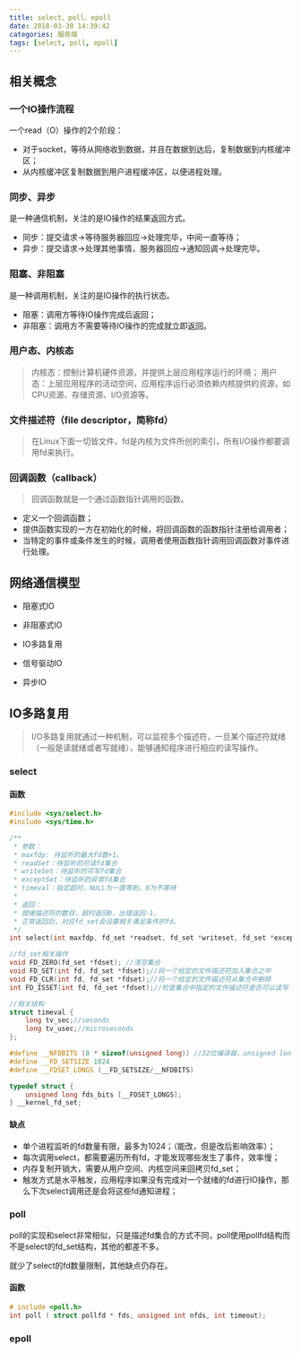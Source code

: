 ```yaml
---
title: select、poll、epoll
date: 2018-03-30 14:39:42
categories: 服务端
tags: [select, poll, epoll]
---
```


## 相关概念

### 一个IO操作流程

一个read（O）操作的2个阶段：

+ 对于socket，等待从网络收到数据，并且在数据到达后，复制数据到内核缓冲区；
+ 从内核缓冲区复制数据到用户进程缓冲区，以便进程处理。

### 同步、异步

是一种通信机制，关注的是IO操作的结果返回方式。

+ 同步：提交请求->等待服务器回应->处理完毕，中间一直等待；
+ 异步：提交请求->处理其他事情，服务器回应->通知回调->处理完毕。

### 阻塞、非阻塞

是一种调用机制，关注的是IO操作的执行状态。

+ 阻塞：调用方等待IO操作完成后返回；
+ 非阻塞：调用方不需要等待IO操作的完成就立即返回。

### 用户态、内核态

> 内核态：控制计算机硬件资源，并提供上层应用程序运行的环境；
> 用户态：上层应用程序的活动空间，应用程序运行必须依赖内核提供的资源，如CPU资源、存储资源、I/O资源等。

### 文件描述符（file descriptor，简称fd）

> 在Linux下面一切皆文件，fd是内核为文件所创的索引，所有I/O操作都要调用fd来执行。

### 回调函数（callback）

> 回调函数就是一个通过函数指针调用的函数。

+ 定义一个回调函数；
+ 提供函数实现的一方在初始化的时候，将回调函数的函数指针注册给调用者；
+ 当特定的事件或条件发生的时候，调用者使用函数指针调用回调函数对事件进行处理。

## 网络通信模型

+ 阻塞式IO

+ 非阻塞式IO

+ IO多路复用

+ 信号驱动IO

+ 异步IO

## IO多路复用

> I/O多路复用就通过一种机制，可以监视多个描述符，一旦某个描述符就绪（一般是读就绪或者写就绪），能够通知程序进行相应的读写操作。

### select

#### 函数

```c++
#include <sys/select.h>
#include <sys/time.h>

/**
 * 参数：
 * maxfdp: 待监听的最大fd数+1。
 * readSet：待监听的可读fd集合
 * writeSet：待监听的可写fd集合
 * exceptSet：待监听的异常fd集合
 * timeval：指定超时，NULL为一直等到，0为不等待
 *
 * 返回：
 * 就绪描述符的数目，超时返回0，出错返回-1，
 * 正常返回后，对应fd_set会设置相关满足条件的fd。
 */
int select(int maxfdp, fd_set *readset, fd_set *writeset, fd_set *exceptset, const struct timeval *timeout);

//fd_set相关操作
void FD_ZERO(fd_set *fdset); //清空集合
void FD_SET(int fd, fd_set *fdset);//将一个给定的文件描述符加入集合之中
void FD_CLR(int fd, fd_set *fdset);//将一个给定的文件描述符从集合中删除
int FD_ISSET(int fd, fd_set *fdset);//检查集合中指定的文件描述符是否可以读写

//相关结构
struct timeval {
    long tv_sec;//seconds
    long tv_usec;//microseconds
};

#define __NFDBITS (8 * sizeof(unsigned long)) //32位编译器，unsigned long为4个字节
#define __FD_SETSIZE 1024
#define __FDSET_LONGS (__FD_SETSIZE/__NFDBITS)

typedef struct {
    unsigned long fds_bits [__FDSET_LONGS];
} __kernel_fd_set;
```

#### 缺点

+ 单个进程监听的fd数量有限，最多为1024；（能改，但是改后影响效率）；
+ 每次调用select，都需要遍历所有fd，才能发现哪些发生了事件，效率慢；
+ 内存复制开销大，需要从用户空间、内核空间来回拷贝fd_set；
+ 触发方式是水平触发，应用程序如果没有完成对一个就绪的fd进行IO操作，那么下次select调用还是会将这些fd通知进程；

### poll

poll的实现和select非常相似，只是描述fd集合的方式不同，poll使用pollfd结构而不是select的fd_set结构，其他的都差不多。

就少了select的fd数量限制，其他缺点仍存在。

#### 函数

```C++
# include <poll.h>
int poll ( struct pollfd * fds, unsigned int nfds, int timeout);
```

### epoll

